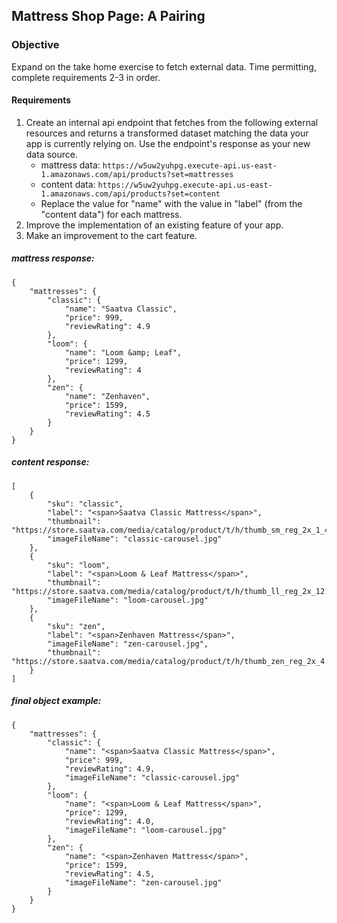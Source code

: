 ## Mattress Shop Page: A Pairing

### Objective
Expand on the take home exercise to fetch external data. Time permitting, complete requirements 2-3 in order.

#### Requirements
1. Create an internal api endpoint that fetches from the following external resources and returns a transformed dataset matching the data your app is currently relying on. Use the endpoint's response as your new data source.
    - mattress data: `https://w5uw2yuhpg.execute-api.us-east-1.amazonaws.com/api/products?set=mattresses`
    - content data: `https://w5uw2yuhpg.execute-api.us-east-1.amazonaws.com/api/products?set=content`
    - Replace the value for "name" with the value in "label" (from the "content data") for each mattress.
2. Improve the implementation of an existing feature of your app.
3. Make an improvement to the cart feature.

##### mattress response:
```
{
    "mattresses": {
        "classic": {
            "name": "Saatva Classic",
            "price": 999,
            "reviewRating": 4.9
        },
        "loom": {
            "name": "Loom &amp; Leaf",
            "price": 1299,
            "reviewRating": 4
        },
        "zen": {
            "name": "Zenhaven",
            "price": 1599,
            "reviewRating": 4.5
        }
    }
}
```

##### content response:
```
[
    {
        "sku": "classic",
        "label": "<span>Saatva Classic Mattress</span>",
        "thumbnail": "https://store.saatva.com/media/catalog/product/t/h/thumb_sm_reg_2x_1_40.jpg",
        "imageFileName": "classic-carousel.jpg"
    },
    {
        "sku": "loom",
        "label": "<span>Loom & Leaf Mattress</span>",
        "thumbnail": "https://store.saatva.com/media/catalog/product/t/h/thumb_ll_reg_2x_12.jpg",
        "imageFileName": "loom-carousel.jpg"
    },
    {
        "sku": "zen",
        "label": "<span>Zenhaven Mattress</span>",
        "imageFileName": "zen-carousel.jpg",
        "thumbnail": "https://store.saatva.com/media/catalog/product/t/h/thumb_zen_reg_2x_4.jpg"
    }
]
```

##### final object example:

```
{
    "mattresses": {
        "classic": {
            "name": "<span>Saatva Classic Mattress</span>",
            "price": 999,
            "reviewRating": 4.9,
            "imageFileName": "classic-carousel.jpg"
        },
        "loom": {
            "name": "<span>Loom & Leaf Mattress</span>",
            "price": 1299,
            "reviewRating": 4.0,
            "imageFileName": "loom-carousel.jpg"
        },
        "zen": {
            "name": "<span>Zenhaven Mattress</span>",
            "price": 1599,
            "reviewRating": 4.5,
            "imageFileName": "zen-carousel.jpg"
        }
    }
}
  ```